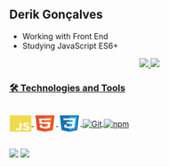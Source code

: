 ## Derik Gonçalves

- Working with Front End
- Studying JavaScript ES6+

<div align="center">
  <a href="https://github.com/derikg77">
  <img height="155em" src="https://github-readme-stats.vercel.app/api?username=derikg77&show_icons=true&theme=dark&include_all_commits=true&count_private=true"/>
  <img height="155em" src="https://github-readme-stats.vercel.app/api/top-langs/?username=derikg77&layout=compact&langs_count=7&theme=dark"/>
 
</div>
  
   ### 🛠 Technologies and Tools
  
  <div style="display: inline_block"><br>
  <img align="center" alt="Js" height="30" width="40" src="https://raw.githubusercontent.com/devicons/devicon/master/icons/javascript/javascript-plain.svg">
  <img align="center" alt="HTML" height="30" width="40" src="https://raw.githubusercontent.com/devicons/devicon/master/icons/html5/html5-original.svg">
  <img align="center" alt="CSS" height="30" width="40" src="https://raw.githubusercontent.com/devicons/devicon/master/icons/css3/css3-original.svg">
  <img align="center" alt="Git" height="30" width="40" src="https://cdn.jsdelivr.net/gh/devicons/devicon/icons/git/git-original.svg">
  <img align="center" alt="npm" height="30" width="40" src="https://cdn.jsdelivr.net/gh/devicons/devicon/icons/vscode/vscode-original.svg">
</div>

  
##
 <div> 
  <a href = "mailto:derikadrianog@gmail.com"><img src="https://img.shields.io/badge/Gmail-D14836?style=for-the-badge&logo=gmail&logoColor=white" target="_blank"></a>
  <a href="https://www.linkedin.com/in/derik-gonçalves-b767a215b" target="_blank"><img src="https://img.shields.io/badge/-LinkedIn-%230077B5?style=for-the-badge&logo=linkedin&logoColor=white" target="_blank"></a> 
  
</div>


